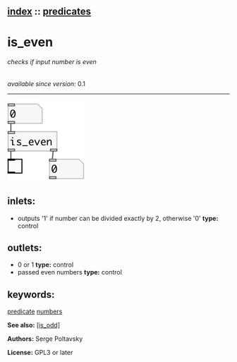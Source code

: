 [index](index.html) :: [predicates](category_predicates.html)
---

# is_even

###### checks if input number is even

*available since version:* 0.1

---




[![example](../examples/img/is_even.jpg)](../examples/pd/is_even.pd)









## inlets:

* outputs &#39;1&#39; if number can be divided exactly by 2, otherwise
                &#39;0&#39; 
__type:__ control<br>



## outlets:

* 0 or 1
__type:__ control<br>
* passed even numbers
__type:__ control<br>



## keywords:

[predicate](keywords/predicate.html)
[numbers](keywords/numbers.html)



**See also:**
[\[is_odd\]](is_odd.html)




**Authors:** Serge Poltavsky




**License:** GPL3 or later





